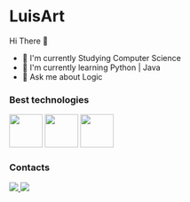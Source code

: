 # LuisArt

Hi There 👋 
  * 💼 I'm currently Studying Computer Science 
  * 🌱 I'm currently learning Python | Java
  * 💬 Ask me about Logic
  
   ### Best technologies 
   
   <div>
     <img src="https://cdn.jsdelivr.net/gh/devicons/devicon@latest/icons/python/python-original.svg" width= "60" /> 
     <img src="https://cdn.jsdelivr.net/gh/devicons/devicon@latest/icons/html5/html5-original-wordmark.svg" width= "60" /> 
     <img src="https://cdn.jsdelivr.net/gh/devicons/devicon@latest/icons/java/java-original-wordmark.svg" width= "60" />
  </div>

  ### Contacts

  <div>
   <a href = "https://www.instagram.com/luis_faust/">
    <img src = "https://img.shields.io/badge/Instagram-E4405F?style=for-the-badge&logo=instagram&logoColor=white" />
   </a>
   <a href = "www.linkedin.com/in/luis-artur-faustinoni-ribeiro-3481a4332](https://www.linkedin.com/in/luis-artur-faustinoni-ribeiro-3481a4332/)">
    <img src = "https://img.shields.io/badge/LinkedIn-0077B5?style=for-the-badge&logo=linkedin&logoColor=white" />
   </a>
  </div>

